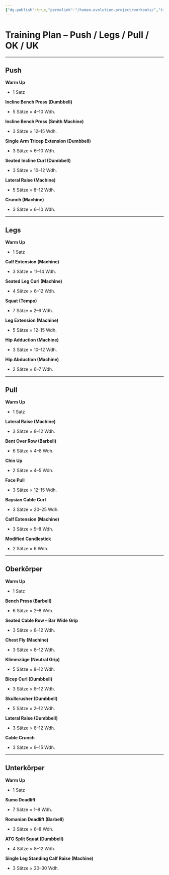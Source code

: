 ```yaml
---
{"dg-publish":true,"permalink":"/human-evolution-project/workouts/","title":"Workouts","tags":["training","nutrition","research"]}
---
```


# Training Plan – Push / Legs / Pull / OK / UK

---

## Push
**Warm Up**  
- 1 Satz

**Incline Bench Press (Dumbbell)**  
- 5 Sätze × 4–10 Wdh.

**Incline Bench Press (Smith Machine)**  
- 3 Sätze × 12–15 Wdh.

**Single Arm Tricep Extension (Dumbbell)**  
- 3 Sätze × 6–10 Wdh.

**Seated Incline Curl (Dumbbell)**  
- 3 Sätze × 10–12 Wdh.

**Lateral Raise (Machine)**  
- 5 Sätze × 8–12 Wdh.

**Crunch (Machine)**  
- 3 Sätze × 6–10 Wdh.

---

## Legs
**Warm Up**  
- 1 Satz

**Calf Extension (Machine)**  
- 3 Sätze × 11–14 Wdh.

**Seated Leg Curl (Machine)**  
- 4 Sätze × 6–12 Wdh.

**Squat (Tempo)**  
- 7 Sätze × 2–6 Wdh.

**Leg Extension (Machine)**  
- 5 Sätze × 12–15 Wdh.

**Hip Adduction (Machine)**  
- 3 Sätze × 10–12 Wdh.

**Hip Abduction (Machine)**  
- 2 Sätze × 6–7 Wdh.

---

## Pull
**Warm Up**  
- 1 Satz

**Lateral Raise (Machine)**  
- 3 Sätze × 8–12 Wdh.

**Bent Over Row (Barbell)**  
- 6 Sätze × 4–8 Wdh.

**Chin Up**  
- 2 Sätze × 4–5 Wdh.

**Face Pull**  
- 3 Sätze × 12–15 Wdh.

**Baysian Cable Curl**  
- 3 Sätze × 20–25 Wdh.

**Calf Extension (Machine)**  
- 3 Sätze × 5–8 Wdh.

**Modified Candlestick**  
- 2 Sätze × 6 Wdh.

---

## Oberkörper
**Warm Up**  
- 1 Satz

**Bench Press (Barbell)**  
- 6 Sätze × 2–8 Wdh.

**Seated Cable Row – Bar Wide Grip**  
- 3 Sätze × 8–12 Wdh.

**Chest Fly (Machine)**  
- 3 Sätze × 8–12 Wdh.

**Klimmzüge (Neutral Grip)**  
- 5 Sätze × 8–12 Wdh.

**Bicep Curl (Dumbbell)**  
- 3 Sätze × 8–12 Wdh.

**Skullcrusher (Dumbbell)**  
- 5 Sätze × 2–12 Wdh.

**Lateral Raise (Dumbbell)**  
- 3 Sätze × 8–12 Wdh.

**Cable Crunch**  
- 3 Sätze × 9–15 Wdh.

---

## Unterkörper
**Warm Up**  
- 1 Satz

**Sumo Deadlift**  
- 7 Sätze × 1–8 Wdh.

**Romanian Deadlift (Barbell)**  
- 3 Sätze × 6–8 Wdh.

**ATG Split Squat (Dumbbell)**  
- 4 Sätze × 8–12 Wdh.

**Single Leg Standing Calf Raise (Machine)**  
- 3 Sätze × 20–30 Wdh.
